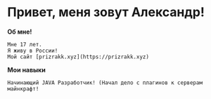 # Привет, меня зовут Александр!
**Об мне!**

```
Мне 17 лет.
Я живу в России!
Мой сайт [prizrakk.xyz](https://prizrakk.xyz)
```

**Мои навыки**
```
Начинающий JAVA Разработчик! (Начал дело с плагинов к серверам майнкрафт!

```
